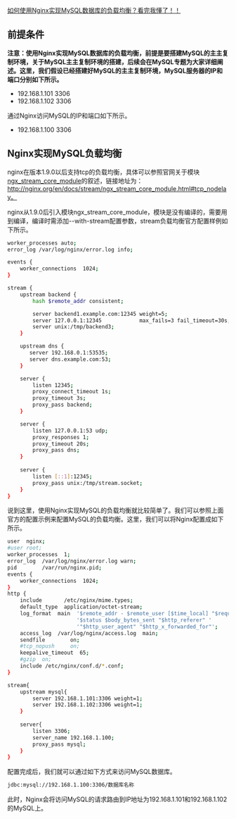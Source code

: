 [如何使用Nginx实现MySQL数据库的负载均衡？看完我懂了！！](https://www.cnblogs.com/binghe001/p/13340680.html)



## 前提条件

**注意：使用Nginx实现MySQL数据库的负载均衡，前提是要搭建MySQL的主主复制环境，关于MySQL主主复制环境的搭建，后续会在MySQL专题为大家详细阐述。这里，我们假设已经搭建好MySQL的主主复制环境，MySQL服务器的IP和端口分别如下所示。**

- 192.168.1.101 3306
- 192.168.1.102 3306

通过Nginx访问MySQL的IP和端口如下所示。

- 192.168.1.100 3306

## Nginx实现MySQL负载均衡

nginx在版本1.9.0以后支持tcp的负载均衡，具体可以参照官网关于模块[ngx_stream_core_module](http://nginx.org/en/docs/stream/ngx_stream_core_module.html#tcp_nodelay)的叙述，链接地址为：http://nginx.org/en/docs/stream/ngx_stream_core_module.html#tcp_nodelay。

nginx从1.9.0后引入模块ngx_stream_core_module，模块是没有编译的，需要用到编译，编译时需添加--with-stream配置参数，stream负载均衡官方配置样例如下所示。

```bash
worker_processes auto;
error_log /var/log/nginx/error.log info;

events {
    worker_connections  1024;
}

stream {
    upstream backend {
        hash $remote_addr consistent;

        server backend1.example.com:12345 weight=5;
        server 127.0.0.1:12345            max_fails=3 fail_timeout=30s;
        server unix:/tmp/backend3;
    }

    upstream dns {
       server 192.168.0.1:53535;
       server dns.example.com:53;
    }

    server {
        listen 12345;
        proxy_connect_timeout 1s;
        proxy_timeout 3s;
        proxy_pass backend;
    }

    server {
        listen 127.0.0.1:53 udp;
        proxy_responses 1;
        proxy_timeout 20s;
        proxy_pass dns;
    }
    
    server {
        listen [::1]:12345;
        proxy_pass unix:/tmp/stream.socket;
    }
}
```

说到这里，使用Nginx实现MySQL的负载均衡就比较简单了。我们可以参照上面官方的配置示例来配置MySQL的负载均衡。这里，我们可以将Nginx配置成如下所示。

```bash
user  nginx;
#user root;
worker_processes  1;
error_log  /var/log/nginx/error.log warn;
pid        /var/run/nginx.pid;
events {
    worker_connections  1024;
}
http {
    include       /etc/nginx/mime.types;
    default_type  application/octet-stream;
    log_format  main  '$remote_addr - $remote_user [$time_local] "$request" '
                      '$status $body_bytes_sent "$http_referer" '
                      '"$http_user_agent" "$http_x_forwarded_for"';
    access_log  /var/log/nginx/access.log  main;
    sendfile        on;
    #tcp_nopush     on;
    keepalive_timeout  65;
    #gzip  on;
    include /etc/nginx/conf.d/*.conf;
}

stream{
	upstream mysql{
		server 192.168.1.101:3306 weight=1;
		server 192.168.1.102:3306 weight=1;
	}
        
	server{
		listen 3306;
		server_name 192.168.1.100;
		proxy_pass mysql;
	}
}
```

配置完成后，我们就可以通过如下方式来访问MySQL数据库。

```bash
jdbc:mysql://192.168.1.100:3306/数据库名称
```

此时，Nginx会将访问MySQL的请求路由到IP地址为192.168.1.101和192.168.1.102的MySQL上。